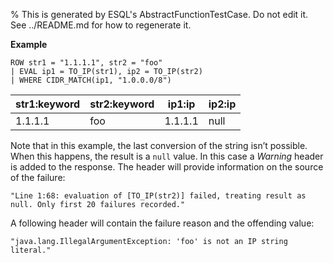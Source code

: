 % This is generated by ESQL's AbstractFunctionTestCase. Do not edit it. See ../README.md for how to regenerate it.

**Example**

```esql
ROW str1 = "1.1.1.1", str2 = "foo"
| EVAL ip1 = TO_IP(str1), ip2 = TO_IP(str2)
| WHERE CIDR_MATCH(ip1, "1.0.0.0/8")
```

| str1:keyword | str2:keyword | ip1:ip | ip2:ip |
| --- | --- | --- | --- |
| 1.1.1.1 | foo | 1.1.1.1 | null |


Note that in this example, the last conversion of the string isn’t possible.
When this happens, the result is a `null` value. In this case a _Warning_ header is added to the response.
The header will provide information on the source of the failure:

`"Line 1:68: evaluation of [TO_IP(str2)] failed, treating result as null. Only first 20 failures recorded."`

A following header will contain the failure reason and the offending value:

`"java.lang.IllegalArgumentException: 'foo' is not an IP string literal."`


